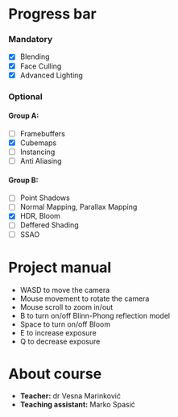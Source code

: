 # Progress bar

### Mandatory

- [x] Blending
- [x] Face Culling
- [x] Advanced Lighting

### Optional

#### Group A:

- [ ] Framebuffers
- [x] Cubemaps
- [ ] Instancing
- [ ] Anti Aliasing

#### Group B:

- [ ] Point Shadows
- [ ] Normal Mapping, Parallax Mapping
- [x] HDR, Bloom
- [ ] Deffered Shading
- [ ] SSAO

# Project manual

- WASD to move the camera
- Mouse movement to rotate the camera
- Mouse scroll to zoom in/out
- B to turn on/off Blinn-Phong reflection model
- Space to turn on/off Bloom
- E to increase exposure
- Q to decrease exposure

# About course

- **Teacher:** dr Vesna Marinković
- **Teaching assistant:** Marko Spasić